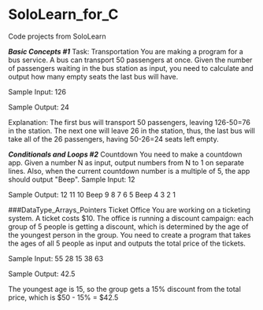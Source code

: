 # SoloLearn_for_C
Code projects from SoloLearn

_________Basic Concepts #1_________
Task: 
Transportation
You are making a program for a bus service.
A bus can transport 50 passengers at once.
Given the number of passengers waiting in the bus station as input, you need to calculate and output how many empty seats the last bus will have.

Sample Input:
126

Sample Output:
24

Explanation: The first bus will transport 50 passengers, leaving 126-50=76 in the station. 
The next one will leave 26 in the station, thus, the last bus will take all of the 26 passengers, having 50-26=24 seats left empty.


_________Conditionals and Loops #2_________
Countdown
You need to make a countdown app.
Given a number N as input, output numbers from N to 1 on separate lines.
Also, when the current countdown number is a multiple of 5, the app should output "Beep".
Sample Input:
12

Sample Output:
12
11
10
Beep
9
8
7
6
5
Beep
4
3
2
1

###DataType_Arrays_Pointers
Ticket Office
You are working on a ticketing system. A ticket costs $10.
The office is running a discount campaign: each group of 5 people is getting a discount, which is determined by the age of the youngest person in the group.
You need to create a program that takes the ages of all 5 people as input and outputs the total price of the tickets.

Sample Input:
55
28
15
38
63

Sample Output:
42.5

The youngest age is 15, so the group gets a 15% discount from the total price, which is $50 - 15% = $42.5


